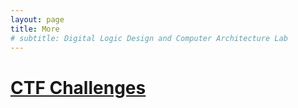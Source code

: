 ```yaml
---
layout: page
title: More
# subtitle: Digital Logic Design and Computer Architecture Lab
---
```


# [CTF Challenges](./ctf)
